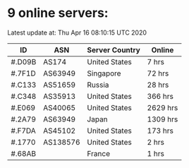 # 9 online servers:

Latest update at: Thu Apr 16 08:10:15 UTC 2020

| ID | ASN | Server Country | Online |
| -- | --- | -------------- | ------ |
| #.D09B | AS174 | United States | 7 hrs |
| #.7F1D | AS63949 | Singapore | 72 hrs |
| #.C133 | AS51659 | Russia | 28 hrs |
| #.C348 | AS35913 | United States | 366 hrs |
| #.E069 | AS40065 | United States | 2629 hrs |
| #.2A79 | AS63949 | Japan | 1309 hrs |
| #.F7DA | AS45102 | United States | 173 hrs |
| #.1770 | AS138576 | United States | 2 hrs |
| #.68AB |  | France | 1 hrs |

